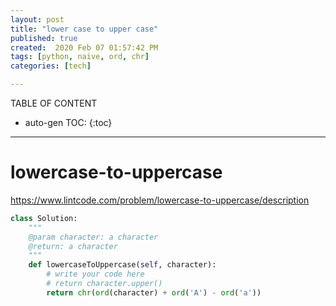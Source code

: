 ```yaml
---
layout: post
title: "lower case to upper case"
published: true
created:  2020 Feb 07 01:57:42 PM
tags: [python, naive, ord, chr]
categories: [tech]

---
```


TABLE OF CONTENT

* auto-gen TOC:
{:toc}

- - -

# lowercase-to-uppercase

https://www.lintcode.com/problem/lowercase-to-uppercase/description

```python
class Solution:
    """
    @param character: a character
    @return: a character
    """
    def lowercaseToUppercase(self, character):
        # write your code here
        # return character.upper()
        return chr(ord(character) + ord('A') - ord('a'))
```
